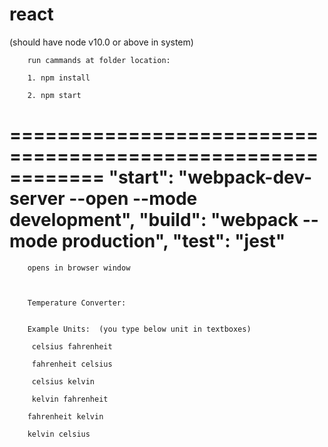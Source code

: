 # react
(should have node v10.0 or above in system)

        run cammands at folder location:

        1. npm install

        2. npm start 

============================================================
    "start": "webpack-dev-server --open --mode development",
    "build": "webpack --mode production",
    "test": "jest"
============================================================    


        opens in browser window
        
        
        
        Temperature Converter:
        

        Example Units:  (you type below unit in textboxes)

         celsius fahrenheit  
       
         fahrenheit celsius  
       
         celsius kelvin  
        
         kelvin fahrenheit  
       
        fahrenheit kelvin  
        
        kelvin celsius  
       
      

